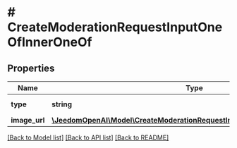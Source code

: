 # # CreateModerationRequestInputOneOfInnerOneOf

## Properties

Name | Type | Description | Notes
------------ | ------------- | ------------- | -------------
**type** | **string** | Always &#x60;image_url&#x60;. |
**image_url** | [**\JeedomOpenAI\Model\CreateModerationRequestInputOneOfInnerOneOfImageUrl**](CreateModerationRequestInputOneOfInnerOneOfImageUrl.md) |  |

[[Back to Model list]](../../README.md#models) [[Back to API list]](../../README.md#endpoints) [[Back to README]](../../README.md)
